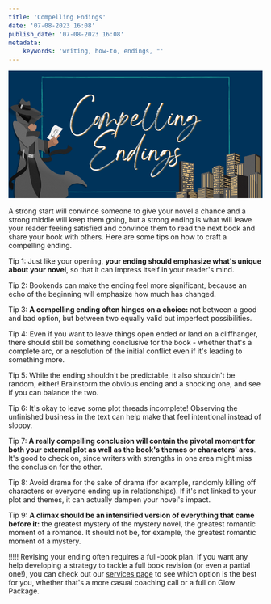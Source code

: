 ```yaml
---
title: 'Compelling Endings'
date: '07-08-2023 16:08'
publish_date: '07-08-2023 16:08'
metadata:
    keywords: 'writing, how-to, endings, "'
---
```


![Compelling Endings](CompellingEndings.png "Compelling Endings")

A strong start will convince someone to give your novel a chance and a strong middle will keep them going, but a strong ending is what will leave your reader feeling satisfied and convince them to read the next book and share your book with others. Here are some tips on how to craft a compelling ending.

Tip 1: Just like your opening, **your ending should emphasize what's unique about your novel**, so that it can impress itself in your reader's mind.

Tip 2: Bookends can make the ending feel more significant, because an echo of the beginning will emphasize how much has changed.

Tip 3: **A compelling ending often hinges on a choice:** not between a good and bad option, but between two equally valid but imperfect possibilities.

Tip 4: Even if you want to leave things open ended or land on a cliffhanger, there should still be something conclusive for the book - whether that's a complete arc, or a resolution of the initial conflict even if it's leading to something more. 

Tip 5: While the ending shouldn't be predictable, it also shouldn't be random, either! Brainstorm the obvious ending and a shocking one, and see if you can balance the two. 

Tip 6: It's okay to leave some plot threads incomplete! Observing the unfinished business in the text can help make that feel intentional instead of sloppy. 

Tip 7: **A really compelling conclusion will contain the pivotal moment for both your external plot as well as the book's themes or characters' arcs**. It's good to check on, since writers with strengths in one area might miss the conclusion for the other. 

Tip 8: Avoid drama for the sake of drama (for example, randomly killing off characters or everyone ending up in relationships). If it's not linked to your plot and themes, it can actually dampen your novel's impact.

Tip 9: **A climax should be an intensified version of everything that came before it:** the greatest mystery of the mystery novel, the greatest romantic moment of a romance. It should not be, for example, the greatest romantic moment of a mystery.

!!!!! Revising your ending often requires a full-book plan. If you want any help developing a strategy to tackle a full book revision (or even a partial one!), you can check out our [services page](/services) to see which option is the best for you, whether that's a more casual coaching call or a full on Glow Package. 
